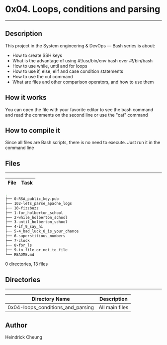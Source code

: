 # 0x04. Loops, conditions and parsing
---
## Description

This project in the System engineering & DevOps ― Bash series is about:
* How to create SSH keys
* What is the advantage of using #!/usr/bin/env bash over #!/bin/bash
* How to use while, until and for loops
* How to use if, else, elif and case condition statements
* How to use the cut command
* What are files and other comparison operators, and how to use them

## How it works
You can open the file with your favorite editor to see the bash command and read the comments on the second line or use the "cat" command

## How to compile it
Since all files are Bash scripts, there is no need to execute. Just run it in the command line

## Files
---
File|Task
---|---
```bash
.
├── 0-RSA_public_key.pub
├── 102-lets_parse_apache_logs
├── 10-fizzbuzz
├── 1-for_holberton_school
├── 2-while_holberton_school
├── 3-until_holberton_school
├── 4-if_9_say_hi
├── 5-4_bad_luck_8_is_your_chance
├── 6-superstitious_numbers
├── 7-clock
├── 8-for_ls
├── 9-to_file_or_not_to_file
└── README.md
```

0 directories, 13 files
## Directories
---
Directory Name | Description
---|---
0x04-loops_conditions_and_parsing | All main files

## Author
Heindrick Cheung